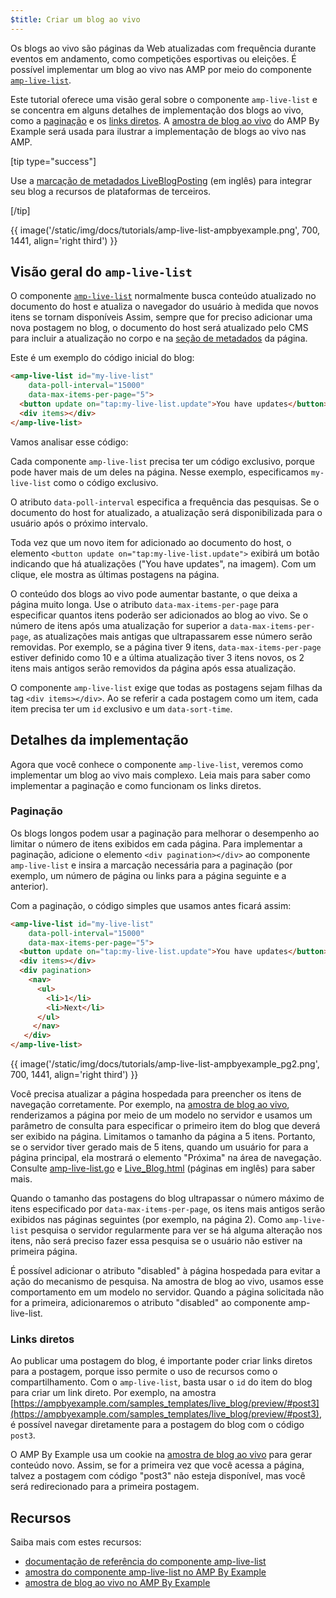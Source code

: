 ```yaml
---
$title: Criar um blog ao vivo
---
```


Os blogs ao vivo são páginas da Web atualizadas com frequência durante eventos em andamento, como competições esportivas ou eleições. É possível implementar um blog ao vivo nas AMP por meio do componente [`amp-live-list`](/pt_br/docs/reference/components/amp-live-list.html).

Este tutorial oferece uma visão geral sobre o componente `amp-live-list` e se concentra em alguns detalhes de implementação dos blogs ao vivo, como a [paginação](#pagination) e os [links diretos](#deeplinking). A [amostra de blog ao vivo](https://www.ampbyexample.com/samples_templates/live_blog/) do AMP By Example será usada para ilustrar a implementação de blogs ao vivo nas AMP.

[tip type="success"]

Use a [marcação de metadados LiveBlogPosting](http://schema.org/LiveBlogPosting) (em inglês) para integrar seu blog a recursos de plataformas de terceiros.

[/tip]

{{ image('/static/img/docs/tutorials/amp-live-list-ampbyexample.png', 700, 1441, align='right third') }} 

## Visão geral do `amp-live-list`

O componente [`amp-live-list`](/pt_br/docs/reference/components/amp-live-list.html) normalmente busca conteúdo atualizado no documento do host e atualiza o navegador do usuário à medida que novos itens se tornam disponíveis Assim, sempre que for preciso adicionar uma nova postagem no blog, o documento do host será atualizado pelo CMS para incluir a atualização no corpo e na [seção de metadados](https://ampbyexample.com/samples_templates/live_blog/#metadata) da página.

Este é um exemplo do código inicial do blog:

```html
<amp-live-list id="my-live-list"
    data-poll-interval="15000"
    data-max-items-per-page="5">
  <button update on="tap:my-live-list.update">You have updates</button>
  <div items></div>
</amp-live-list>
```

Vamos analisar esse código:

Cada componente `amp-live-list` precisa ter um código exclusivo, porque pode haver mais de um deles na página.  Nesse exemplo, especificamos `my-live-list` como o código exclusivo.

O atributo `data-poll-interval` especifica a frequência das pesquisas. Se o documento do host for atualizado, a atualização será disponibilizada para o usuário após o próximo intervalo.

Toda vez que um novo item for adicionado ao documento do host, o elemento `<button update on="tap:my-live-list.update">` exibirá um botão indicando que há atualizações ("You have updates", na imagem). Com um clique, ele mostra as últimas postagens na página.

O conteúdo dos blogs ao vivo pode aumentar bastante, o que deixa a página muito longa. Use o atributo `data-max-items-per-page` para especificar quantos itens poderão ser adicionados ao blog ao vivo. Se o número de itens após uma atualização for superior a `data-max-items-per-page`, as atualizações mais antigas que ultrapassarem esse número serão removidas. Por exemplo, se a página tiver 9 itens, `data-max-items-per-page` estiver definido como 10 e a última atualização tiver 3 itens novos, os 2 itens mais antigos serão removidos da página após essa atualização.

O componente `amp-live-list` exige que todas as postagens sejam filhas da tag `<div items></div>`. Ao se referir a cada postagem como um item, cada item precisa ter um `id` exclusivo e um `data-sort-time`.

## Detalhes da implementação

Agora que você conhece o componente `amp-live-list`, veremos como implementar um blog ao vivo mais complexo. Leia mais para saber como implementar a paginação e como funcionam os links diretos.

### Paginação

Os blogs longos podem usar a paginação para melhorar o desempenho ao limitar o número de itens exibidos em cada página. Para implementar a paginação, adicione o elemento `<div pagination></div>` ao componente `amp-live-list` e insira a marcação necessária para a paginação (por exemplo, um número de página ou links para a página seguinte e a anterior).

Com a paginação, o código simples que usamos antes ficará assim:

```html
<amp-live-list id="my-live-list"
    data-poll-interval="15000"
    data-max-items-per-page="5">
  <button update on="tap:my-live-list.update">You have updates</button>
  <div items></div>
  <div pagination>
    <nav>
      <ul>
        <li>1</li>
        <li>Next</li>
      </ul>
     </nav>
   </div>
</amp-live-list>
```

{{ image('/static/img/docs/tutorials/amp-live-list-ampbyexample_pg2.png', 700, 1441, align='right third') }}  

Você precisa atualizar a página hospedada para preencher os itens de navegação corretamente. Por exemplo, na [amostra de blog ao vivo](https://www.ampbyexample.com/samples_templates/live_blog/), renderizamos a página por meio de um modelo no servidor e usamos um parâmetro de consulta para especificar o primeiro item do blog que deverá ser exibido na página. Limitamos o tamanho da página a 5 itens. Portanto, se o servidor tiver gerado mais de 5 itens, quando um usuário for para a página principal, ela mostrará o elemento "Próxima" na área de navegação. Consulte [amp-live-list.go](https://github.com/ampproject/amp-by-example/blob/master/backend/amp-live-list.go#L182) e [Live_Blog.html](https://github.com/ampproject/amp-by-example/blob/master/src/60_Samples_%2526_Templates/Live_Blog.html) (páginas em inglês) para saber mais.

Quando o tamanho das postagens do blog ultrapassar o número máximo de itens especificado por `data-max-items-per-page`, os itens mais antigos serão exibidos nas páginas seguintes (por exemplo, na página 2). Como `amp-live-list` pesquisa o servidor regularmente para ver se há alguma alteração nos itens, não será preciso fazer essa pesquisa se o usuário não estiver na primeira página.

É possível adicionar o atributo "disabled" à página hospedada para evitar a ação do mecanismo de pesquisa. Na amostra de blog ao vivo, usamos esse comportamento em um modelo no servidor. Quando a página solicitada não for a primeira, adicionaremos o atributo "disabled" ao componente amp-live-list.

### Links diretos

Ao publicar uma postagem do blog, é importante poder criar links diretos para a postagem, porque isso permite o uso de recursos como o compartilhamento. Com o `amp-live-list`, basta usar o `id` do item do blog para criar um link direto. Por exemplo, na amostra [https://ampbyexample.com/samples_templates/live_blog/preview/#post3](https://ampbyexample.com/samples_templates/live_blog/preview/#post3), é possível navegar diretamente para a postagem do blog com o código `post3`.

O AMP By Example usa um cookie na [amostra de blog ao vivo](https://www.ampbyexample.com/samples_templates/live_blog/) para gerar conteúdo novo. Assim, se for a primeira vez que você acessa a página, talvez a postagem com código "post3" não esteja disponível, mas você será redirecionado para a primeira postagem.

## Recursos

Saiba mais com estes recursos:

- [documentação de referência do componente amp-live-list](/pt_br/docs/reference/components/amp-live-list.html)
- [amostra do componente amp-live-list no AMP By Example](https://ampbyexample.com/components/amp-live-list/)
- [amostra de blog ao vivo no AMP By Example](https://www.ampbyexample.com/samples_templates/live_blog/)
 
 
 
